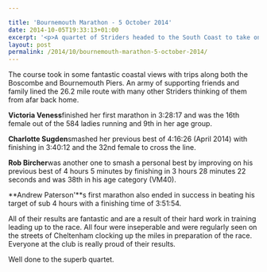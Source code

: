 ```yaml
---

title: 'Bournemouth Marathon - 5 October 2014'
date: 2014-10-05T19:33:13+01:00
excerpt: '<p>A quartet of Striders headed to the South Coast to take on the Bournemouth Marathon on Sunday 5th October 2014.</p><p>After months of preparations including clocking up some serious mileage, the quartet smashed their targets on race day.</p>'
layout: post
permalink: /2014/10/bournemouth-marathon-5-october-2014/
---
```

The course took in some fantastic coastal views with trips along both the Boscombe and Bournemouth Piers. An army of supporting friends and family lined the 26.2 mile route with many other Striders thinking of them from afar back home.

**Victoria Veness**finished her first marathon in 3:28:17 and was the 16th female out of the 584 ladies running and 9th in her age group.

**Charlotte Sugden**smashed her previous best of 4:16:26 (April 2014) with finishing in 3:40:12 and the 32nd female to cross the line.

**Rob Bircher**was another one to smash a personal best by improving on his previous best of 4 hours 5 minutes by finishing in 3 hours 28 minutes 22 seconds and was 38th in his age category (VM40).

**Andrew Paterson'**s first marathon also ended in success in beating his target of sub 4 hours with a finishing time of 3:51:54.

All of their results are fantastic and are a result of their hard work in training leading up to the race. All four were inseperable and were regularly seen on the streets of Cheltenham clocking up the miles in preparation of the race. Everyone at the club is really proud of their results.

Well done to the superb quartet.